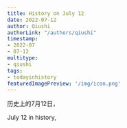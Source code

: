 ```yaml
---
title: History on July 12
date: 2022-07-12
author: Qiushi 
authorLink: "/authors/qiushi"
timestamp: 
- 2022-07
- 07-12
multitype: 
- qiushi
tags: 
- todayinhistory
featuredImagePreview: '/img/icon.png'
---
```









历史上的7月12日，

July 12 in history, 

<!--more-->

